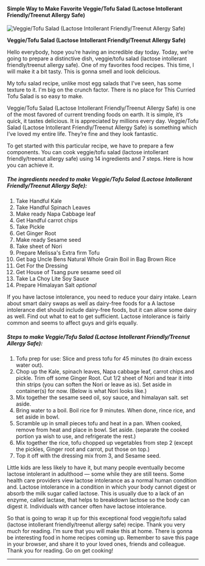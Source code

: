             

#### Simple Way to Make Favorite Veggie/Tofu Salad (Lactose Intollerant Friendly/Treenut Allergy Safe)

![Veggie/Tofu Salad (Lactose Intollerant Friendly/Treenut Allergy Safe)](https://img-global.cpcdn.com/recipes/4859990067642368/751x532cq70/veggietofu-salad-lactose-intollerant-friendlytreenut-allergy-safe-recipe-main-photo.jpg)

**Veggie/Tofu Salad (Lactose Intollerant Friendly/Treenut Allergy Safe)**

Hello everybody, hope you’re having an incredible day today. Today, we’re going to prepare a distinctive dish, veggie/tofu salad (lactose intollerant friendly/treenut allergy safe). One of my favorites food recipes. This time, I will make it a bit tasty. This is gonna smell and look delicious.

My tofu salad recipe, unlike most egg salads that I've seen, has some texture to it. I'm big on the crunch factor. There is no place for This Curried Tofu Salad is so easy to make.

Veggie/Tofu Salad (Lactose Intollerant Friendly/Treenut Allergy Safe) is one of the most favored of current trending foods on earth. It is simple, it’s quick, it tastes delicious. It is appreciated by millions every day. Veggie/Tofu Salad (Lactose Intollerant Friendly/Treenut Allergy Safe) is something which I’ve loved my entire life. They’re fine and they look fantastic.

To get started with this particular recipe, we have to prepare a few components. You can cook veggie/tofu salad (lactose intollerant friendly/treenut allergy safe) using 14 ingredients and 7 steps. Here is how you can achieve it.

##### The ingredients needed to make Veggie/Tofu Salad (Lactose Intollerant Friendly/Treenut Allergy Safe):

1.  Take Handful Kale
2.  Take Handful Spinach Leaves
3.  Make ready Napa Cabbage leaf
4.  Get Handful carrot chips
5.  Take Pickle
6.  Get Ginger Root
7.  Make ready Sesame seed
8.  Take sheet of Nori
9.  Prepare Melissa's Extra firm Tofu
10.  Get bag Uncle Bens Natural Whole Grain Boil in Bag Brown Rice
11.  Get For the Dressing
12.  Get House of Tsang pure sesame seed oil
13.  Take La Choy Lite Soy Sauce
14.  Prepare Himalayan Salt _optional_

If you have lactose intolerance, you need to reduce your dairy intake. Learn about smart dairy swaps as well as dairy-free foods for a A lactose intolerance diet should include dairy-free foods, but it can allow some dairy as well. Find out what to eat to get sufficient. Lactose intolerance is fairly common and seems to affect guys and girls equally.

##### Steps to make Veggie/Tofu Salad (Lactose Intollerant Friendly/Treenut Allergy Safe):

1.  Tofu prep for use: Slice and press tofu for 45 minutes (to drain excess water out).
2.  Chop up the Kale, spinach leaves, Napa cabbage leaf, carrot chips.and pickle. Trim off some Ginger Root. Cut 1/2 sheet of Nori and tear it into thin strips (you can soften the Nori or leave as is). Set aside in container(s) for now. (Below is what Nori looks like.)
3.  Mix together the sesame seed oil, soy sauce, and himalayan salt. set aside.
4.  Bring water to a boil. Boil rice for 9 minutes. When done, rince rice, and set aside in bowl.
5.  Scramble up in small pieces tofu and heat in a pan. When cooked, remove from heat and place in bowl. Set aside. (separate the cooked portion ya wish to use, and refrigerate the rest.)
6.  Mix together the rice, tofu chopped up vegetables from step 2 (except the pickles, Ginger root and carrot, put those on top.)
7.  Top it off with the dressing mix from 3, and Sesame seed.

Little kids are less likely to have it, but many people eventually become lactose intolerant in adulthood — some while they are still teens. Some health care providers view lactose intolerance as a normal human condition and. Lactose intolerance in a condition in which your body cannot digest or absorb the milk sugar called lactose. This is usually due to a lack of an enzyme, called lactase, that helps to breakdown lactose so the body can digest it. Individuals with cancer often have lactose intolerance.

So that is going to wrap it up for this exceptional food veggie/tofu salad (lactose intollerant friendly/treenut allergy safe) recipe. Thank you very much for reading. I’m sure that you will make this at home. There is gonna be interesting food in home recipes coming up. Remember to save this page in your browser, and share it to your loved ones, friends and colleague. Thank you for reading. Go on get cooking!

* * *